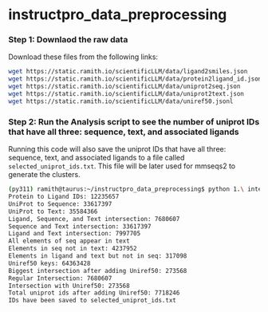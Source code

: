 # instructpro_data_preprocessing

### Step 1: Downlaod the raw data

Download these files from the following links:
```bash
wget https://static.ramith.io/scientificLLM/data/ligand2smiles.json
wget https://static.ramith.io/scientificLLM/data/protein2ligand_id.json
wget https://static.ramith.io/scientificLLM/data/uniprot2seq.json
wget https://static.ramith.io/scientificLLM/data/uniprot2text.json
wget https://static.ramith.io/scientificLLM/data/uniref50.jsonl
```

### Step 2: Run the Analysis script to see the number of uniprot IDs that have all three: sequence, text, and associated ligands

Running this code will also save the uniprot IDs that have all three: sequence, text, and associated ligands to a file called `selected_uniprot_ids.txt`. This file will be later used for mmseqs2 to generate the clusters.

```bash
(py311) ramith@taurus:~/instructpro_data_preprocessing$ python 1.\ intersection_curation.py 
Protein to Ligand IDs: 12235657
UniProt to Sequence: 33617397
UniProt to Text: 35584366
Ligand, Sequence, and Text intersection: 7680607
Sequence and Text intersection: 33617397
Ligand and Text intersection: 7997705
All elements of seq appear in text
Elements in seq not in text: 4237952
Elements in ligand and text but not in seq: 317098
Uniref50 keys: 64363428
Biggest intersection after adding Uniref50: 273568
Regular Intersection: 7680607
Intersection with Uniref50: 273568
Total uniprot ids after adding Uniref50: 7718246
IDs have been saved to selected_uniprot_ids.txt
```